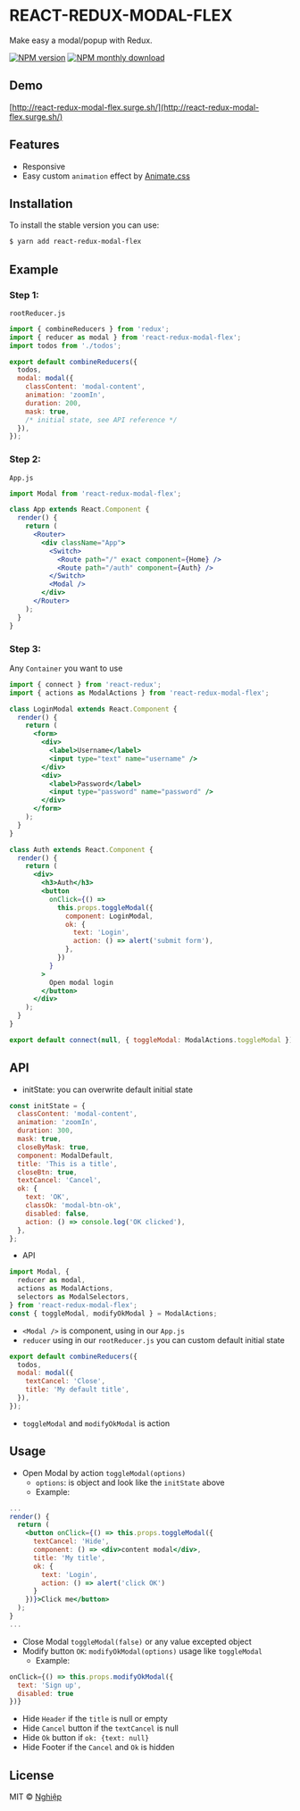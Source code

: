 # REACT-REDUX-MODAL-FLEX

Make easy a modal/popup with Redux.

[![NPM version](https://img.shields.io/npm/v/react-redux-modal-flex.svg)](https://www.npmjs.com/package/react-redux-modal-flex)
[![NPM monthly download](https://img.shields.io/npm/dm/react-redux-modal-flex.svg)](https://www.npmjs.com/package/react-redux-modal-flex)

## Demo

[http://react-redux-modal-flex.surge.sh/](http://react-redux-modal-flex.surge.sh/)

## Features

* Responsive
* Easy custom `animation` effect by [Animate.css](https://daneden.github.io/animate.css/)

## Installation

To install the stable version you can use:

```sh
$ yarn add react-redux-modal-flex
```

## Example

### Step 1:

`rootReducer.js`

```js
import { combineReducers } from 'redux';
import { reducer as modal } from 'react-redux-modal-flex';
import todos from './todos';

export default combineReducers({
  todos,
  modal: modal({
    classContent: 'modal-content',
    animation: 'zoomIn',
    duration: 200,
    mask: true,
    /* initial state, see API reference */
  }),
});
```

### Step 2:

`App.js`

```jsx
import Modal from 'react-redux-modal-flex';

class App extends React.Component {
  render() {
    return (
      <Router>
        <div className="App">
          <Switch>
            <Route path="/" exact component={Home} />
            <Route path="/auth" component={Auth} />
          </Switch>
          <Modal />
        </div>
      </Router>
    );
  }
}
```

### Step 3:

Any `Container` you want to use

```jsx
import { connect } from 'react-redux';
import { actions as ModalActions } from 'react-redux-modal-flex';

class LoginModal extends React.Component {
  render() {
    return (
      <form>
        <div>
          <label>Username</label>
          <input type="text" name="username" />
        </div>
        <div>
          <label>Password</label>
          <input type="password" name="password" />
        </div>
      </form>
    );
  }
}

class Auth extends React.Component {
  render() {
    return (
      <div>
        <h3>Auth</h3>
        <button
          onClick={() =>
            this.props.toggleModal({
              component: LoginModal,
              ok: {
                text: 'Login',
                action: () => alert('submit form'),
              },
            })
          }
        >
          Open modal login
        </button>
      </div>
    );
  }
}

export default connect(null, { toggleModal: ModalActions.toggleModal })(Auth);
```

## API

* initState: you can overwrite default initial state

```js
const initState = {
  classContent: 'modal-content',
  animation: 'zoomIn',
  duration: 300,
  mask: true,
  closeByMask: true,
  component: ModalDefault,
  title: 'This is a title',
  closeBtn: true,
  textCancel: 'Cancel',
  ok: {
    text: 'OK',
    classOk: 'modal-btn-ok',
    disabled: false,
    action: () => console.log('OK clicked'),
  },
};
```

* API

```js
import Modal, {
  reducer as modal,
  actions as ModalActions,
  selectors as ModalSelectors,
} from 'react-redux-modal-flex';
const { toggleModal, modifyOkModal } = ModalActions;
```

* `<Modal />` is component, using in our `App.js`
* `reducer` using in our `rootReducer.js` you can custom default initial state

```js
export default combineReducers({
  todos,
  modal: modal({
    textCancel: 'Close',
    title: 'My default title',
  }),
});
```

* `toggleModal` and `modifyOkModal` is action

## Usage

* Open Modal by action `toggleModal(options)`
  * `options`: is object and look like the `initState` above
  * Example:

```jsx
...
render() {
  return (
    <button onClick={() => this.props.toggleModal({
      textCancel: 'Hide',
      component: () => <div>content modal</div>,
      title: 'My title',
      ok: {
        text: 'Login',
        action: () => alert('click OK')
      }
    })}>Click me</button>
  );
}
...
```

* Close Modal `toggleModal(false)` or any value excepted object
* Modify button `OK`: `modifyOkModal(options)` usage like `toggleModal`
  * Example:

```js
onClick={() => this.props.modifyOkModal({
  text: 'Sign up',
  disabled: true
})}
```

* Hide `Header` if the `title` is null or empty
* Hide `Cancel` button if the `textCancel` is null
* Hide `Ok` button if `ok: {text: null}`
* Hide Footer if the `Cancel` and `Ok` is hidden

## License

MIT © [Nghiệp](http://nghiepit.pro)
